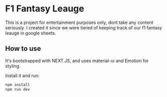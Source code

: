 # F1 Fantasy Leauge

This is a project for entertainment purposes only, dont take any content seriously. I created it since we were tiered of keeping track of our f1 fantasy leauge in google sheets.


## How to use
It's bootstrapped with NEXT.JS, and uses material-ui and Emotion for styling.

Install it and run:

```sh
npm install
npm run dev
```

